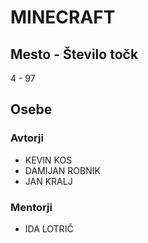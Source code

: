 # MINECRAFT
## Mesto - Število točk
4 - 97
## Osebe
### Avtorji
 * KEVIN KOS
 * DAMIJAN ROBNIK
 * JAN KRALJ
### Mentorji
 * IDA LOTRIČ